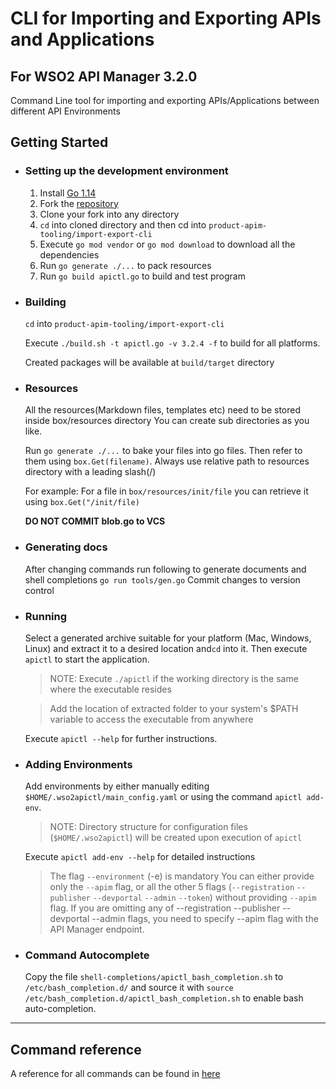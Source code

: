 # CLI for Importing and Exporting APIs and Applications
## For WSO2 API Manager 3.2.0

Command Line tool for importing and exporting APIs/Applications between different API Environments

## Getting Started

- ### Setting up the development environment
    1. Install [Go 1.14](https://golang.org/dl)
    2. Fork the [repository](https://github.com/wso2/product-apim-tooling)
    3. Clone your fork into any directory
    5. `cd` into cloned directory and then cd into `product-apim-tooling/import-export-cli`
    6. Execute `go mod vendor` or `go mod download` to download all the dependencies
    7. Run `go generate ./...` to pack resources
    8. Run `go build apictl.go` to build and test program

- ### Building
    `cd` into `product-apim-tooling/import-export-cli`
    
    Execute `./build.sh -t apictl.go -v 3.2.4 -f` to build for all platforms.
    
    Created packages will be available at `build/target` directory

- ### Resources
    All the resources(Markdown files, templates etc) need to be stored inside box/resources directory
    You can create sub directories as you like.
    
    Run `go generate ./...` to bake your files into go files.
    Then refer to them using `box.Get(filename)`. Always use relative path to resources directory with a leading slash(/)
    
    For example: For a file in `box/resources/init/file` you can retrieve it using `box.Get("/init/file)`
    
    **DO NOT COMMIT blob.go to VCS**    

- ### Generating docs
    After changing commands run following to generate documents and shell completions
    `go run tools/gen.go`
    Commit changes to version control
      
- ### Running
    Select a generated archive suitable for your platform (Mac, Windows, Linux) and extract it to a desired location and`cd` into it.
    Then execute `apictl` to start the application.
    > NOTE: Execute `./apictl` if the working directory is the same where the executable resides
    
    > Add the location of extracted folder to your system's $PATH variable to access the executable from anywhere 
    
    Execute `apictl --help` for further instructions.

- ### Adding Environments
    Add environments by either manually editing `$HOME/.wso2apictl/main_config.yaml` or using the command
    `apictl add-env`.
    > NOTE: Directory structure for configuration files (`$HOME/.wso2apictl`) will be created upon execution of `apictl`
    
    Execute `apictl add-env --help` for detailed instructions
    > The flag `--environment` (-e) is mandatory
      You can either provide only the `--apim` flag, or all the other 5 flags (`--registration` `--publisher` `--devportal` `--admin` `--token`) without providing `--apim` flag.
      If you are omitting any of --registration --publisher --devportal --admin flags, you need to specify --apim flag with the API Manager endpoint.
    
- ### Command Autocomplete
    Copy the file `shell-completions/apictl_bash_completion.sh` to `/etc/bash_completion.d/` and source it with
    `source /etc/bash_completion.d/apictl_bash_completion.sh` to enable bash auto-completion.

***

## Command reference 

A reference for all commands can be found in [here](docs/apictl.md)
